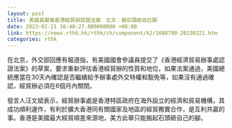 ```yaml
---
layout: post
title: 美議員擬推香港經貿辦認證法案　北京：搬石頭砸自已腳
date: 2023-02-21 16:40:27.000000000 +08:00
link: https://news.rthk.hk/rthk/ch/component/k2/1688790-20230221.htm
categories: rthk
---
```


在北京，外交部回應有報道指，有美國國會參議員提交了《香港經濟貿易辦事處認證法案》的草案，要求重新評估香港經貿辦的性質和地位，如果法案通過，美國總統應當在30天內確認是否繼續給予辦事處外交特權和豁免等，如果沒有通過確認，經貿辦必須在6個月內關閉。

發言人汪文斌表示，經貿辦事處是香港特區政府在海外設立的經濟和貿易機構，其成功順利運作，有利於擴大香港同有關國家及地區的經貿務實合作，是互利共贏的事。香港是美國最大經貿順差來源地，美方此舉只能搬起石頭砸自己的腳。
